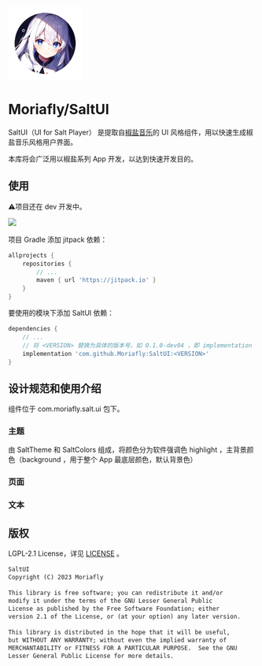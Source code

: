 <img style="width: 150px;" src="ic_salt_ui_500.png">

# Moriafly/**SaltUI**

SaltUI（UI for Salt Player） 是提取自[椒盐音乐](https://github.com/Moriafly/SaltPlayerSource)的 UI 风格组件，用以快速生成椒盐音乐风格用户界面。

本库将会广泛用以椒盐系列 App 开发，以达到快速开发目的。

## 使用

⚠️项目还在 dev 开发中。

[![](https://jitpack.io/v/Moriafly/SaltUI.svg)](https://jitpack.io/#Moriafly/SaltUI)

项目 Gradle 添加 jitpack 依赖：

```groovy
allprojects {
    repositories {
        // ...
        maven { url 'https://jitpack.io' }
    }
}
```

要使用的模块下添加 SaltUI 依赖：

```groovy
dependencies {
    // ...
    // 将 <VERSION> 替换为具体的版本号，如 0.1.0-dev04 ，即 implementation 'com.github.Moriafly:SaltUI:0.1.0-dev04'
    implementation 'com.github.Moriafly:SaltUI:<VERSION>'
}
```

## 设计规范和使用介绍

组件位于 com.moriafly.salt.ui 包下。

### 主题

由 SaltTheme 和 SaltColors 组成，将颜色分为软件强调色 highlight ，主背景颜色（background ，用于整个 App 最底层颜色，默认背景色）



### 页面

### 文本

## 版权

LGPL-2.1 License，详见 [LICENSE](LICENSE) 。

```
SaltUI
Copyright (C) 2023 Moriafly

This library is free software; you can redistribute it and/or
modify it under the terms of the GNU Lesser General Public
License as published by the Free Software Foundation; either
version 2.1 of the License, or (at your option) any later version.

This library is distributed in the hope that it will be useful,
but WITHOUT ANY WARRANTY; without even the implied warranty of
MERCHANTABILITY or FITNESS FOR A PARTICULAR PURPOSE.  See the GNU
Lesser General Public License for more details.
```
